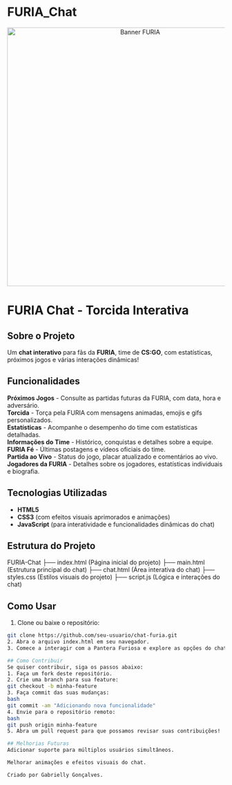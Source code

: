 # FURIA_Chat
<p align="center">
  <img src="https://e3ba6e8732e83984.cdn.gocache.net/uploads/image/file/3315649/large_e16c13ca11a88104cde6804ada716d03.png" alt="Banner FURIA" width="600"/>
</p>

# FURIA Chat - Torcida Interativa  

## Sobre o Projeto  
Um **chat interativo** para fãs da **FURIA**, time de **CS:GO**, com estatísticas, próximos jogos e várias interações dinâmicas!  

## Funcionalidades  
**Próximos Jogos** - Consulte as partidas futuras da FURIA, com data, hora e adversário.  
**Torcida** - Torça pela FURIA com mensagens animadas, emojis e gifs personalizados.  
**Estatísticas** - Acompanhe o desempenho do time com estatísticas detalhadas.  
**Informações do Time** - Histórico, conquistas e detalhes sobre a equipe.  
**FURIA Fé** - Últimas postagens e vídeos oficiais do time.  
**Partida ao Vivo** - Status do jogo, placar atualizado e comentários ao vivo.  
**Jogadores da FURIA** - Detalhes sobre os jogadores, estatísticas individuais e biografia.  

## Tecnologias Utilizadas  
- **HTML5**  
- **CSS3** (com efeitos visuais aprimorados e animações)  
- **JavaScript** (para interatividade e funcionalidades dinâmicas do chat)  

## Estrutura do Projeto  
FURIA-Chat ├── index.html (Página inicial do projeto) ├── main.html (Estrutura principal do chat) ├── chat.html (Área interativa do chat) ├── styles.css (Estilos visuais do projeto) ├── script.js (Lógica e interações do chat)

## Como Usar  
1. Clone ou baixe o repositório:  
```bash
git clone https://github.com/seu-usuario/chat-furia.git
2. Abra o arquivo index.html em seu navegador.
3. Comece a interagir com a Pantera Furiosa e explore as opções do chat!

## Como Contribuir
Se quiser contribuir, siga os passos abaixo: 
1. Faça um fork deste repositório. 
2. Crie uma branch para sua feature:
git checkout -b minha-feature
3. Faça commit das suas mudanças:
bash
git commit -am "Adicionando nova funcionalidade"
4. Envie para o repositório remoto:
bash
git push origin minha-feature
5. Abra um pull request para que possamos revisar suas contribuições! 

## Melhorias Futuras
Adicionar suporte para múltiplos usuários simultâneos.

Melhorar animações e efeitos visuais do chat.

Criado por Gabrielly Gonçalves.



